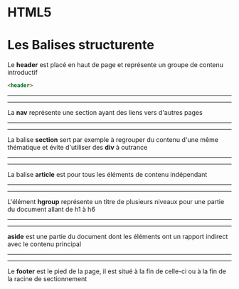 # HTML5

# Les Balises structurente

Le **header** est placé en haut de page et représente un groupe de contenu introductif

```html
<header>
```

- - - 
- - -
La **nav** représente une section ayant des liens vers d'autres pages
- - -
- - -
La balise **section** sert par exemple à regrouper du contenu d'une même thématique et évite d'utiliser des **div** à outrance
- - -
- - -
La balise **article** est pour tous les éléments de contenu indépendant
- - -
- - -
L'élément **hgroup** représente un titre de plusieurs niveaux pour une partie du document allant de h1 à h6
- - -
- - -
**aside** est une partie du document dont les éléments ont un rapport indirect avec le contenu principal
- - -
- - -
Le **footer** est le pied de la page, il est situé à la fin de celle-ci ou à la fin de la racine de sectionnement
